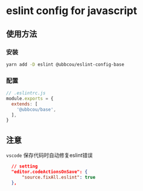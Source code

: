 # eslint config for javascript

## 使用方法

### 安装

```bash
yarn add -D eslint @ubbcou/eslint-config-base
```

### 配置

```js
// .eslintrc.js
module.exports = {
  extends: [
    '@ubbcou/base',
  ],
}
```

## 注意

`vscode` 保存代码时自动修复eslint错误

```json
  // setting
  "editor.codeActionsOnSave": {
      "source.fixAll.eslint": true
  },
```
